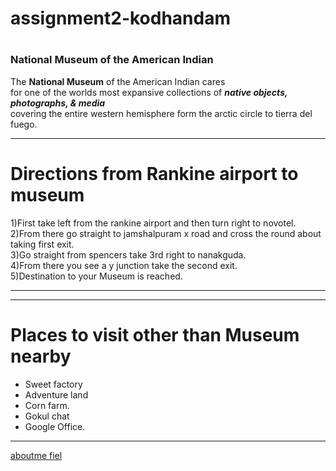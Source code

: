 # assignment2-kodhandam
#
### National Museum of the American Indian
The **National Museum** of the American Indian cares <br> for one of the worlds most expansive collections of ***native objects, photographs, & media*** <br>covering the entire western hemisphere form the arctic circle to tierra del fuego.
***
# Directions from Rankine airport to museum

1)First take left from the rankine airport and then turn right to novotel.<br>
2)From there go straight to jamshalpuram x road and cross the round about taking first exit.<br>
3)Go straight from spencers take 3rd right to nanakguda.<br>
4)From there you see a y junction take the second exit.<br>
5)Destination to your Museum is reached.
***
***
# Places to visit other than Museum nearby
* Sweet factory
* Adventure land
* Corn farm.
* Gokul chat
* Google Office.
***
[aboutme fiel](AboutMe.md)